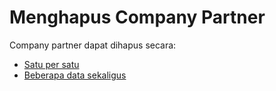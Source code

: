 # Menghapus Company Partner

Company partner dapat dihapus secara:

* [Satu per satu](./hapus-satu.md)
* [Beberapa data sekaligus](./hapus-masal.md)
